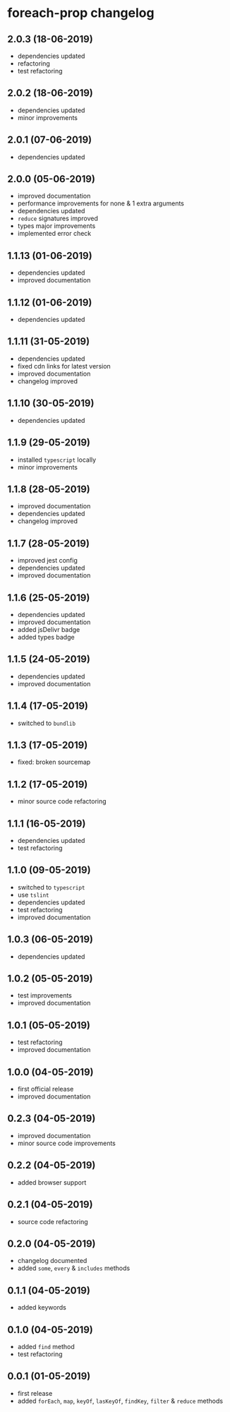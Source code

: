 # foreach-prop changelog

## 2.0.3 (18-06-2019)

* dependencies updated
* refactoring
* test refactoring

## 2.0.2 (18-06-2019)

* dependencies updated
* minor improvements

## 2.0.1 (07-06-2019)

* dependencies updated

## 2.0.0 (05-06-2019)

* improved documentation
* performance improvements for none & 1 extra arguments
* dependencies updated
* `reduce` signatures improved
* types major improvements
* implemented error check

## 1.1.13 (01-06-2019)

* dependencies updated
* improved documentation

## 1.1.12 (01-06-2019)

* dependencies updated

## 1.1.11 (31-05-2019)

* dependencies updated
* fixed cdn links for latest version
* improved documentation
* changelog improved

## 1.1.10 (30-05-2019)

* dependencies updated

## 1.1.9 (29-05-2019)

* installed `typescript` locally
* minor improvements

## 1.1.8 (28-05-2019)

* improved documentation
* dependencies updated
* changelog improved

## 1.1.7 (28-05-2019)

* improved jest config
* dependencies updated
* improved documentation

## 1.1.6 (25-05-2019)

* dependencies updated
* improved documentation
* added jsDelivr badge
* added types badge

## 1.1.5 (24-05-2019)

* dependencies updated
* improved documentation

## 1.1.4 (17-05-2019)

* switched to `bundlib`

## 1.1.3 (17-05-2019)

* fixed: broken sourcemap

## 1.1.2 (17-05-2019)

* minor source code refactoring

## 1.1.1 (16-05-2019)

* dependencies updated
* test refactoring

## 1.1.0 (09-05-2019)

* switched to `typescript`
* use `tslint`
* dependencies updated
* test refactoring
* improved documentation

## 1.0.3 (06-05-2019)

* dependencies updated

## 1.0.2 (05-05-2019)

* test improvements
* improved documentation

## 1.0.1 (05-05-2019)

* test refactoring
* improved documentation

## 1.0.0 (04-05-2019)

* first official release
* improved documentation

## 0.2.3 (04-05-2019)

* improved documentation
* minor source code improvements

## 0.2.2 (04-05-2019)

* added browser support

## 0.2.1 (04-05-2019)

* source code refactoring

## 0.2.0 (04-05-2019)

* changelog documented
* added `some`, `every` & `includes` methods

## 0.1.1 (04-05-2019)

* added keywords

## 0.1.0 (04-05-2019)

* added `find` method
* test refactoring

## 0.0.1 (01-05-2019)

* first release
* added `forEach`, `map`, `keyOf`, `lasKeyOf`, `findKey`, `filter` & `reduce` methods
